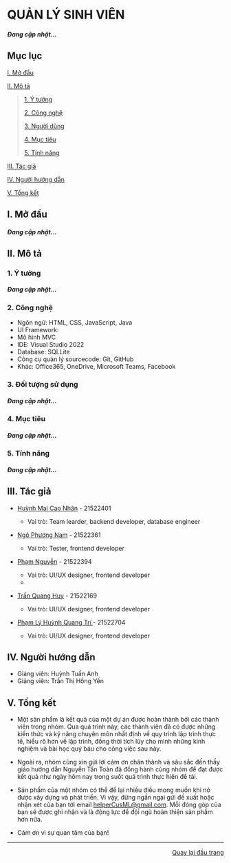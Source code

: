 ﻿<div id="Top"></div>

# QUẢN LÝ SINH VIÊN
##### Đang cập nhật...

## Mục lục

 [I. Mở đầu](#Modau)

 [II. Mô tả](#Mota)

> [1. Ý tưởng](#Ytuong)
>
> [2. Công nghệ](#Congnghe)
>
> [3. Người dùng](#Doituongsudung)
>
> [4. Mục tiêu](#Muctieu)
>
> [5. Tính năng](#Tinhnang)

[III. Tác giả](#Tacgia)

[IV. Người hướng dẫn](#Nguoihuongdan)

[V. Tổng kết](#Tongket)


<!-- MỞ ĐẦU -->
<div id="Modau"></div>

## I. Mở đầu

##### Đang cập nhật...

<!-- MÔ TẢ -->
<div id="Mota"></div>

## II. Mô tả

<!-- Ý TƯỞNG -->
<div id="Ytuong"></div>

### 1. Ý tưởng
##### Đang cập nhật...


<div id="Congnghe"></div>

### 2. Công nghệ
* Ngôn ngữ: HTML, CSS, JavaScript, Java
* UI Framework: 
* Mô hình MVC 
* IDE: Visual Studio 2022
* Database: SQLLite
* Công cụ quản lý sourcecode: Git, GitHub
* Khác: Office365, OneDrive, Microsoft Teams, Facebook

<div id="Doituongsudung"></div>

### 3. Đối tượng sử dụng

##### Đang cập nhật...

<div id="Muctieu"></div>

### 4. Mục tiêu

##### Đang cập nhật...

<div id="Tinhnang"></div>

### 5. Tính năng

##### Đang cập nhật...

<!-- TÁC GIẢ -->
<div id="Tacgia"></div>

## III. Tác giả

* [Huỳnh Mai Cao Nhân](https://github.com/HuynhNhan0330) - 21522401
    * Vai trò: Team learder, backend developer, database engineer

* [Ngô Phương Nam](https://github.com/dunoiww) - 21522361
    * Vai trò: Tester, frontend developer

* [Phạm Nguyễn](https://github.com/kazei1211) - 21522394
    * Vai trò: UI/UX designer, frontend developer
    * 
* [Trần Quang Huy]() - 21522169
    * Vai trò: UI/UX designer, frontend developer
      
* [Phạm Lý Huỳnh Quang Trí ]() - 21522704
    * Vai trò: UI/UX designer, frontend developer

<!-- NGƯỜI HƯỚNG DẪN -->
<div id="Nguoihuongdan"></div>

## IV. Người hướng dẫn
* Giảng viên: Huỳnh Tuấn Anh
* Giảng viên: Trần Thị Hồng Yến

<!-- TỔNG KẾT -->
<div id="Tongket"></div>

## V. Tổng kết
* Một sản phẩm là kết quả của một dự án được hoàn thành bởi các thành viên trong nhóm. Qua quá trình này, các thành viên đã có được những kiến ​​thức và kỹ năng chuyên môn nhất định về quy trình lập trình thực tế, hiểu rõ hơn về lập trình, đồng thời tích lũy cho mình những kinh nghiệm và bài học quý báu cho công việc sau này.

* Ngoài ra, nhóm cũng xin gửi lời cảm ơn chân thành và sâu sắc đến thầy giáo hướng dẫn Nguyễn Tấn Toàn đã đồng hành cùng nhóm để đạt được kết quả như ngày hôm nay trong suốt quá trình thực hiện đề tài.

* Sản phẩm của một nhóm có thể để lại nhiều điều mong muốn khi nó được xây dựng và phát triển. Vì vậy, đừng ngần ngại gửi đề xuất hoặc nhận xét của bạn tới email helperCusML@gmail.com. Mỗi đóng góp của bạn sẽ được ghi nhận và là động lực để đội ngũ hoàn thiện sản phẩm hơn nữa.

* Cám ơn vì sự quan tâm của bạn!

---

<p align="right"><a href="#Top">Quay lại đầu trang</a></p>
